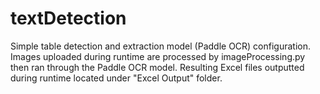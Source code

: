 # textDetection
Simple table detection and extraction model (Paddle OCR) configuration. Images uploaded during runtime are processed by imageProcessing.py then ran through the Paddle OCR model. Resulting Excel files outputted during runtime located under "Excel Output" folder. 
